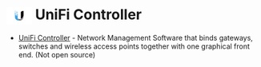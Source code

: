 # <img src="ubi.png" width=50px style="vertical-align: middle;" alt="Logo"/> UniFi Controller

* [UniFi Controller](https://www.ui.com/software/) - Network Management Software that binds gateways, switches and wireless access points together with one graphical front end. (Not open source)